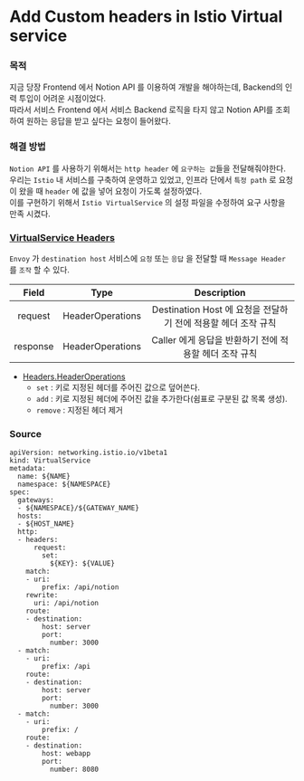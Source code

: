 # Add Custom headers in Istio Virtual service

### 목적
지금 당장 Frontend 에서 Notion API 를 이용하여 개발을 해야하는데, Backend의 인력 투입이 어려운 시점이었다.<br>
따라서 서비스 Frontend 에서 서비스 Backend 로직을 타지 않고 Notion API를 조회하여 원하는 응답을 받고 싶다는 요청이 들어왔다.<br>

### 해결 방법
`Notion API` 를 사용하기 위해서는 `http header` 에 `요구하는 값`들을 전달해줘야한다.<br>
우리는 `Istio` 내 서비스를 구축하여 운영하고 있었고, 인프라 단에서 `특정 path` 로 요청이 왔을 때 `header` 에 값을 넣어 요청이 가도록 설정하였다. <br>
이를 구현하기 위해서 `Istio VirtualService` 의 설정 파일을 수정하여 요구 사항을 만족 시켰다.

### [VirtualService Headers](https://istio.io/latest/docs/reference/config/networking/virtual-service/#Headers)
`Envoy` 가 `destination host` 서비스에 `요청` 또는 `응답` 을 전달할 때 `Message Header` 를 `조작` 할 수 있다. <br>
<div align="center">

|                              Field                               |            Type            |                 Description                 | 
|:--------------:|:---------------:|:-------------------------------------------:|
|                          request                         | HeaderOperations | Destination Host 에 요청을 전달하기 전에 적용할 헤더 조작 규칙 |
| response | HeaderOperations |     Caller 에게 응답을 반환하기 전에 적용할 헤더 조작 규칙      |
</div>

- [Headers.HeaderOperations](https://istio.io/latest/docs/reference/config/networking/virtual-service/#Headers-HeaderOperations)
    - `set` : 키로 지정된 헤더를 주어진 값으로 덮어쓴다.
    - `add` : 키로 지정된 헤더에 주어진 값을 추가한다(쉼표로 구분된 값 목록 생성).
    - `remove` : 지정된 헤더 제거
  
### Source
```
apiVersion: networking.istio.io/v1beta1
kind: VirtualService
metadata:
  name: ${NAME}
  namespace: ${NAMESPACE}
spec:
  gateways:
  - ${NAMESPACE}/${GATEWAY_NAME}
  hosts:
  - ${HOST_NAME}
  http:
  - headers:
      request:
        set:
          ${KEY}: ${VALUE}
    match:
    - uri:
        prefix: /api/notion
    rewrite:
      uri: /api/notion
    route:
    - destination:
        host: server
        port:
          number: 3000
  - match:
    - uri:
        prefix: /api
    route:
    - destination:
        host: server
        port:
          number: 3000
  - match:
    - uri:
        prefix: /
    route:
    - destination:
        host: webapp
        port:
          number: 8080
```
